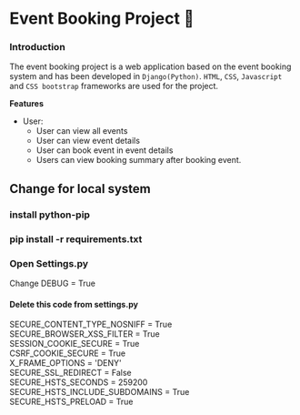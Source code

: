 # Event Booking Project   :ticket:

### Introduction
The event booking project is a web application based on the event booking system and has been developed in `Django(Python)`. `HTML`, `CSS`, `Javascript` and `CSS bootstrap` frameworks are used for the project. 

**Features** 
* User:
    - User can view all events
    - User can view event details
    - User can book event in event details
    - Users can view booking summary after booking event.

## Change for local system 
### install python-pip
### pip install -r requirements.txt
### Open Settings.py
Change DEBUG = True<br>
#### Delete this code from settings.py
SECURE_CONTENT_TYPE_NOSNIFF = True<br>
SECURE_BROWSER_XSS_FILTER = True<br>
SESSION_COOKIE_SECURE = True<br>
CSRF_COOKIE_SECURE = True<br>
X_FRAME_OPTIONS = 'DENY'<br>
SECURE_SSL_REDIRECT = False<br>
SECURE_HSTS_SECONDS = 259200<br>
SECURE_HSTS_INCLUDE_SUBDOMAINS = True<br> 
SECURE_HSTS_PRELOAD = True<br>
